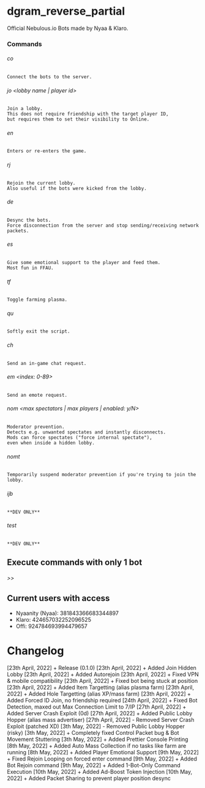 # dgram_reverse_partial
Official Nebulous.io Bots made by Nyaa &amp; Klaro.


### Commands
###### co
	Connect the bots to the server.


###### jo <lobby name | player id>
	Join a lobby.
	This does not require friendship with the target player ID,
	but requires them to set their visibility to Online.


###### en
	Enters or re-enters the game.


###### rj
	Rejoin the current lobby.
	Also useful if the bots were kicked from the lobby.


###### de
	Desync the bots.
	Force disconnection from the server and stop sending/receiving network packets.


###### es
	Give some emotional support to the player and feed them.
	Most fun in FFAU.


###### tf
	Toggle farming plasma.


###### qu
	Softly exit the script.


###### ch <message>
	Send an in-game chat request.


###### em <index: 0-89>
	Send an emote request.


###### nom <max spectators | max players | enabled: y/N>
	Moderator prevention.
	Detects e.g. unwanted spectates and instantly disconnects.
	Mods can force spectates ("force internal spectate"),
	even when inside a hidden lobby.


###### nomt <timeout>
	Temporarily suspend moderator prevention if you're trying to join the lobby.


###### ijb <token>
	**DEV ONLY**


###### test
	**DEV ONLY**


## Execute commands with only 1 bot
###### <bot name> >> <command>


## Current users with access
* Nyaanity (Nyaa): 381843366683344897
* Klaro: 424657032252096525
* Offi: 924784693994479657


# Changelog
[23th April, 2022] + Release (0.1.0)
[23th April, 2022] + Added Join Hidden Lobby
[23th April, 2022] + Added Autorejoin
[23th April, 2022] + Fixed VPN & mobile compatibility
[23th April, 2022] + Fixed bot being stuck at position
[23th April, 2022] + Added Item Targetting (alias plasma farm)
[23th April, 2022] + Added Hole Targetting (alias XP/mass farm)
[23th April, 2022] + Added Forced ID Join, no friendship required
[24th April, 2022] + Fixed Bot Detection, maxed out Max Connection Limit to 7/IP
[27th April, 2022] + Added Server Crash Exploit (0d)
[27th April, 2022] + Added Public Lobby Hopper (alias mass advertiser)
[27th April, 2022] - Removed Server Crash Exploit (patched XD)
[3th May, 2022] - Removed Public Lobby Hopper (risky)
[3th May, 2022] + Completely fixed Control Packet bug & Bot Movement Stuttering
[3th May, 2022] + Added Prettier Console Printing
[8th May, 2022] + Added Auto Mass Collection if no tasks like farm are running
[8th May, 2022] + Added Player Emotional Support
[9th May, 2022] + Fixed Rejoin Looping on forced enter command
[9th May, 2022] + Added Bot Rejoin command
[9th May, 2022] + Added 1-Bot-Only Command Execution
[10th May, 2022] + Added Ad-Boost Token Injection
[10th May, 2022] + Added Packet Sharing to prevent player position desync

